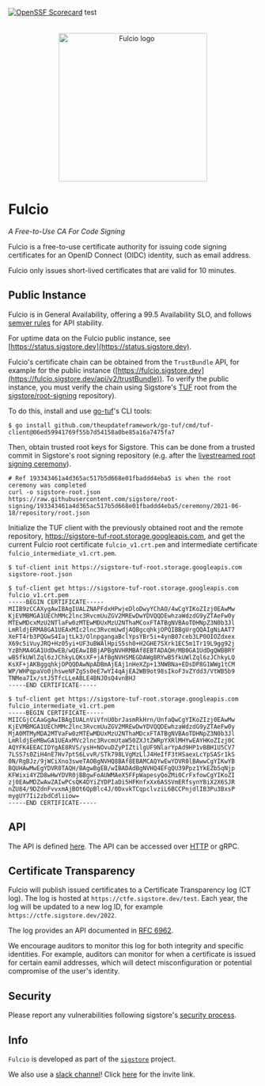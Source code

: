 [![OpenSSF Scorecard](https://api.securityscorecards.dev/projects/github.com/sigstore/fulcio/badge)](https://api.securityscorecards.dev/projects/github.com/sigstore/fulcio)
test
<p align="center">
  <img style="max-width: 100%;width: 300px;margin-top: 20px;" src="./docs/img/logo.svg" alt="Fulcio logo"/>
</p>

# Fulcio

_A Free-to-Use CA For Code Signing_

Fulcio is a free-to-use certificate authority for issuing code signing certificates
for an OpenID Connect (OIDC) identity, such as email address.

Fulcio only issues short-lived certificates that are valid for 10 minutes.

## Public Instance

Fulcio is in General Availability, offering a 99.5 Availability SLO,
and follows [semver rules](https://semver.org/) for API stability.

For uptime data on the Fulcio public instance, see [https://status.sigstore.dev](https://status.sigstore.dev).

Fulcio's certificate chain can be obtained from the `TrustBundle` API, for example for the public instance
([https://fulcio.sigstore.dev](https://fulcio.sigstore.dev/api/v2/trustBundle)). To verify the public instance,
you must verify the chain using Sigstore's [TUF](https://theupdateframework.io/) root from the
[sigstore/root-signing](https://github.com/sigstore/root-signing) repository).

To do this, install and use [go-tuf](https://github.com/theupdateframework/go-tuf)'s CLI tools:
```
$ go install github.com/theupdateframework/go-tuf/cmd/tuf-client@06ed59941769f55b7d54158a0be85a16a7475fa7
```

Then, obtain trusted root keys for Sigstore. This can be done from a trusted commit in Sigstore's root signing repository
(e.g. after the [livestreamed root signing ceremony](https://github.com/sigstore/root-signing#initial-root-signing-ceremony)).
```
# Ref 193343461a4d365ac517b5d668e01fbaddd4eba5 is when the root ceremony was completed
curl -o sigstore-root.json https://raw.githubusercontent.com/sigstore/root-signing/193343461a4d365ac517b5d668e01fbaddd4eba5/ceremony/2021-06-18/repository/root.json
```

Initialize the TUF client with the previously obtained root and the remote repository, https://sigstore-tuf-root.storage.googleapis.com,
and get the current Fulcio root certificate `fulcio_v1.crt.pem` and intermediate certificate `fulcio_intermediate_v1.crt.pem`.
```
$ tuf-client init https://sigstore-tuf-root.storage.googleapis.com sigstore-root.json

$ tuf-client get https://sigstore-tuf-root.storage.googleapis.com fulcio_v1.crt.pem
-----BEGIN CERTIFICATE-----
MIIB9zCCAXygAwIBAgIUALZNAPFdxHPwjeDloDwyYChAO/4wCgYIKoZIzj0EAwMw
KjEVMBMGA1UEChMMc2lnc3RvcmUuZGV2MREwDwYDVQQDEwhzaWdzdG9yZTAeFw0y
MTEwMDcxMzU2NTlaFw0zMTEwMDUxMzU2NThaMCoxFTATBgNVBAoTDHNpZ3N0b3Jl
LmRldjERMA8GA1UEAxMIc2lnc3RvcmUwdjAQBgcqhkjOPQIBBgUrgQQAIgNiAAT7
XeFT4rb3PQGwS4IajtLk3/OlnpgangaBclYpsYBr5i+4ynB07ceb3LP0OIOZdxex
X69c5iVuyJRQ+Hz05yi+UF3uBWAlHpiS5sh0+H2GHE7SXrk1EC5m1Tr19L9gg92j
YzBhMA4GA1UdDwEB/wQEAwIBBjAPBgNVHRMBAf8EBTADAQH/MB0GA1UdDgQWBBRY
wB5fkUWlZql6zJChkyLQKsXF+jAfBgNVHSMEGDAWgBRYwB5fkUWlZql6zJChkyLQ
KsXF+jAKBggqhkjOPQQDAwNpADBmAjEAj1nHeXZp+13NWBNa+EDsDP8G1WWg1tCM
WP/WHPqpaVo0jhsweNFZgSs0eE7wYI4qAjEA2WB9ot98sIkoF3vZYdd3/VtWB5b9
TNMea7Ix/stJ5TfcLLeABLE4BNJOsQ4vnBHJ
-----END CERTIFICATE-----

$ tuf-client get https://sigstore-tuf-root.storage.googleapis.com fulcio_intermediate_v1.crt.pem
-----BEGIN CERTIFICATE-----
MIICGjCCAaGgAwIBAgIUALnViVfnU0brJasmRkHrn/UnfaQwCgYIKoZIzj0EAwMw
KjEVMBMGA1UEChMMc2lnc3RvcmUuZGV2MREwDwYDVQQDEwhzaWdzdG9yZTAeFw0y
MjA0MTMyMDA2MTVaFw0zMTEwMDUxMzU2NThaMDcxFTATBgNVBAoTDHNpZ3N0b3Jl
LmRldjEeMBwGA1UEAxMVc2lnc3RvcmUtaW50ZXJtZWRpYXRlMHYwEAYHKoZIzj0C
AQYFK4EEACIDYgAE8RVS/ysH+NOvuDZyPIZtilgUF9NlarYpAd9HP1vBBH1U5CV7
7LSS7s0ZiH4nE7Hv7ptS6LvvR/STk798LVgMzLlJ4HeIfF3tHSaexLcYpSASr1kS
0N/RgBJz/9jWCiXno3sweTAOBgNVHQ8BAf8EBAMCAQYwEwYDVR0lBAwwCgYIKwYB
BQUHAwMwEgYDVR0TAQH/BAgwBgEB/wIBADAdBgNVHQ4EFgQU39Ppz1YkEZb5qNjp
KFWixi4YZD8wHwYDVR0jBBgwFoAUWMAeX5FFpWapesyQoZMi0CrFxfowCgYIKoZI
zj0EAwMDZwAwZAIwPCsQK4DYiZYDPIaDi5HFKnfxXx6ASSVmERfsynYBiX2X6SJR
nZU84/9DZdnFvvxmAjBOt6QpBlc4J/0DxvkTCqpclvziL6BCCPnjdlIB3Pu3BxsP
mygUY7Ii2zbdCdliiow=
-----END CERTIFICATE-----
```

## API

The API is defined [here](./fulcio.proto). The API can be accessed
over [HTTP](https://www.sigstore.dev/swagger/?urls.primaryName=Fulcio) or gRPC.

## Certificate Transparency

Fulcio will publish issued certificates to a Certificate Transparency log (CT log).
The log is hosted at `https://ctfe.sigstore.dev/test`. Each year, the log will be updated
to a new log ID, for example `https://ctfe.sigstore.dev/2022`.

The log provides an API documented in [RFC 6962](https://datatracker.ietf.org/doc/rfc6962/).

We encourage auditors to monitor this log for both integrity and specific identities.
For example, auditors can monitor for when a certificate is issued for certain eamil addresses,
which will detect misconfiguration or potential compromise of the user's identity.

## Security

Please report any vulnerabilities following sigstore's [security
process](https://github.com/sigstore/.github/blob/main/SECURITY.md).

## Info

`Fulcio` is developed as part of the [`sigstore`](https://sigstore.dev) project.

We also use a [slack channel](https://sigstore.slack.com)!
Click [here](https://join.slack.com/t/sigstore/shared_invite/zt-mhs55zh0-XmY3bcfWn4XEyMqUUutbUQ) for the invite link.
